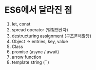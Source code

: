 # ES6에서 달라진 점
1. let, const
2. spread operator (펼침연산자)
3. destructuring assignment (구조분해할당)
4. Object -> entries, key, value
5. Class
6. promise (async / await)
7. arrow function
8. template string (``)